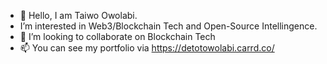 - 👋 Hello, I am Taiwo Owolabi.
- I’m interested in Web3/Blockchain Tech and Open-Source Intellingence.
- 💞️ I’m looking to collaborate on Blockchain Tech
- 📫 You can see my portfolio via https://detotowolabi.carrd.co/

<!---
Detotowolabi/ is a ✨ special ✨ repository because its `README.md` (this file) appears on your GitHub profile.
You can click the Preview link to take a look at your changes.
